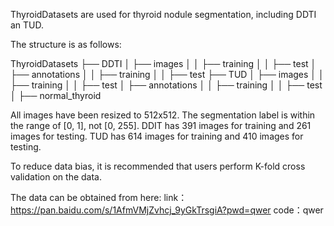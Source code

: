 ThyroidDatasets  are used for thyroid nodule segmentation, including DDTI an TUD. 

The structure is as follows:

ThyroidDatasets
├── DDTI
│   ├── images
│   │   ├── training
│   │   ├── test
│   ├── annotations
│   │   ├── training
│   │   ├── test
├── TUD
│   ├── images
│   │   ├── training
│   │   ├── test
│   ├── annotations
│   │   ├── training
│   │   ├── test
│   ├── normal_thyroid

All images have been resized to 512x512. The segmentation label is within the range of [0, 1], not [0, 255].
DDIT has 391 images for training and 261 images for testing. TUD has 614 images for training and 410 images for testing.

To reduce data bias, it is recommended that users perform K-fold cross validation on the data.

The data can be obtained from here: 
link：https://pan.baidu.com/s/1AfmVMjZvhcj_9yGkTrsgiA?pwd=qwer 
code：qwer
